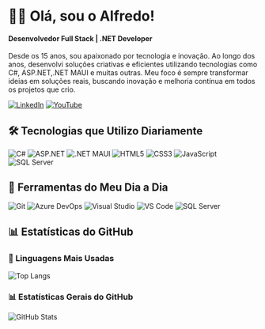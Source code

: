 # 👨‍💻 Olá, sou o Alfredo!

#### **Desenvolvedor Full Stack | .NET Developer**  
Desde os 15 anos, sou apaixonado por tecnologia e inovação. Ao longo dos anos, desenvolvi soluções criativas e eficientes utilizando tecnologias como C#, ASP.NET,.NET MAUI e muitas outras. Meu foco é sempre transformar ideias em soluções reais, buscando inovação e melhoria contínua em todos os projetos que crio.


[![LinkedIn](https://img.shields.io/badge/-LinkedIn-0077B5?style=for-the-badge&logo=linkedin&logoColor=white)](https://www.linkedin.com/in/alfredonetoo)
[![YouTube](https://img.shields.io/badge/-YouTube-FF0000?style=for-the-badge&logo=youtube&logoColor=white)](https://www.youtube.com/@alfredonetodev)


## 🛠️ Tecnologias que Utilizo Diariamente
<p>
  <img src="https://img.shields.io/badge/-C%23-239120?style=for-the-badge&logo=c-sharp&logoColor=white" alt="C#" />
  <img src="https://img.shields.io/badge/-ASP.NET-512BD4?style=for-the-badge&logo=dotnet&logoColor=white" alt="ASP.NET" />
  <img src="https://img.shields.io/badge/-MAUI-512BD4?style=for-the-badge&logo=dotnet&logoColor=white" alt=".NET MAUI" />
  <img src="https://img.shields.io/badge/-HTML5-E34F26?style=for-the-badge&logo=html5&logoColor=white" alt="HTML5" />
  <img src="https://img.shields.io/badge/-CSS3-1572B6?style=for-the-badge&logo=css3&logoColor=white" alt="CSS3" />
  <img src="https://img.shields.io/badge/-JavaScript-F7DF1E?style=for-the-badge&logo=javascript&logoColor=black" alt="JavaScript" />
  <img src="https://img.shields.io/badge/-SQL%20Server-CC2927?style=for-the-badge&logo=microsoft-sql-server&logoColor=white" alt="SQL Server" />
</p>

## 🔧 Ferramentas do Meu Dia a Dia

<p>
  <img src="https://img.shields.io/badge/-Git-F05032?style=for-the-badge&logo=git&logoColor=white" alt="Git" />
  <img src="https://img.shields.io/badge/-Azure%20DevOps-008AD7?style=for-the-badge&logo=azuredevops&logoColor=white" alt="Azure DevOps" />
  <img src="https://img.shields.io/badge/-Visual%20Studio-5C2D91?style=for-the-badge&logo=visualstudio&logoColor=white" alt="Visual Studio" />
  <img src="https://img.shields.io/badge/-VS%20Code-007ACC?style=for-the-badge&logo=visualstudiocode&logoColor=white" alt="VS Code" />
  <img src="https://img.shields.io/badge/-SQL%20Server-CC2927?style=for-the-badge&logo=microsoft-sql-server&logoColor=white" alt="SQL Server" />
</p>


## 📊 Estatísticas do GitHub

### 🌟 Linguagens Mais Usadas

![Top Langs](https://github-readme-stats.vercel.app/api/top-langs/?username=AlfredoNeeto&layout=compact&theme=radical&langs_count=6)

### 📊 Estatísticas Gerais do GitHub

![GitHub Stats](https://github-readme-stats.vercel.app/api?username=AlfredoNeeto&show_icons=true&theme=radical)




